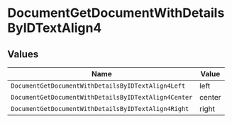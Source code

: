 # DocumentGetDocumentWithDetailsByIDTextAlign4


## Values

| Name                                                 | Value                                                |
| ---------------------------------------------------- | ---------------------------------------------------- |
| `DocumentGetDocumentWithDetailsByIDTextAlign4Left`   | left                                                 |
| `DocumentGetDocumentWithDetailsByIDTextAlign4Center` | center                                               |
| `DocumentGetDocumentWithDetailsByIDTextAlign4Right`  | right                                                |